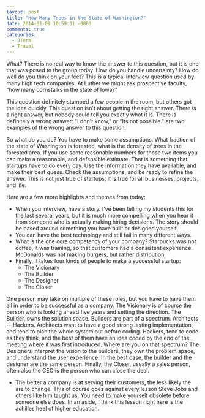 ```yaml
---
layout: post
title: "How Many Trees in the State of Washington?"
date: 2014-01-09 10:59:31 -0800
comments: true
categories:
  - JTerm
  - Travel
---
```


What?  There is no real way to know the answer to this question, but it is one that was posed to the group today.  How do you handle uncertainty?  How do well do you think on your feet?  This is a typical interview question used by many high tech companies.  At Luther we might ask prospective faculty, "how many cornstalks in the state of Iowa?"

This question definitely stumped a few people in the room, but others got the idea quickly.  This question isn't about getting the right answer.  There is a right answer, but nobody could tell you exactly what it is.  There is definitely a wrong answer:  "I don't know," or "Its not possible." are two examples of the wrong answer to this question.

So what do you do?  You have to make some assumptions.  What fraction of the state of Washington is forested, what is the density of trees in the forested area.  If you use some reasonable numbers for those two items you can make a reasonable, and defensible estimate.  That is something that startups have to do every day.  Use the information they have available, and make their best guess.  Check the assumptions, and be ready to refine the answer.  This is not just true of startups, it is true for all businesses, projects, and life.

Here are a few more highlights and themes from today:

* When you interview, have a story.  I've been telling my students this for the last several years, but it is much more compelling when you hear it from someone who is actually making hiring decisions.  The story should be based around something you have built or designed yourself.
* You can have the best technology and still fail in many different ways.
* What is the one core competency of your company?  Starbucks was not coffee, it was training, so that customers had a consistent experience.  McDonalds was not making burgers, but rather distribution.
* Finally, it takes four kinds of people to make a successful startup:	
	* The Visionary
	* The Builder
	* The Designer
	* The Closer

One person may take on multiple of these roles, but you have to have them all in order to be successful as a company.  The Visionary is of course the person who is looking ahead five years and setting the direction.  The Builder, owns the solution space.  Builders are part of a spectrum.  Architects -- Hackers.  Architects want to have a good strong lasting implementation, and tend to plan the whole system out before coding.  Hackers, tend to code as they think, and the best of them have an idea coded by the end of the meeting where it was first introduced.  Where are you on that spectrum?  The Designers interpret the vision to the builders, they own the problem space, and understand the user experience.  In the best case, the builder and the designer are the same person.  Finally, the Closer, usually a sales person, often also the CEO is the person who can close the deal.

* The better a company is at serving their customers, the less likely the are to change.  This of course goes against every lesson Steve Jobs and others like him taught us.  You need to make yourself obsolete before someone else does.  In an aside, I think this lesson right here is the achilles heel of higher education.